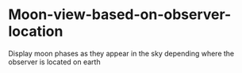 # Moon-view-based-on-observer-location
Display moon phases as they appear in the sky depending where the observer is located on earth
